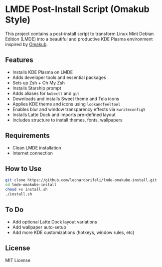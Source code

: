 # LMDE Post-Install Script (Omakub Style)

This project contains a post-install script to transform Linux Mint Debian Edition (LMDE) into a beautiful and productive KDE Plasma environment inspired by [Omakub](https://omakub.org).

## Features
- Installs KDE Plasma on LMDE
- Adds developer tools and essential packages
- Sets up Zsh + Oh My Zsh
- Installs Starship prompt
- Adds aliases for `kubectl` and `git`
- Downloads and installs Sweet theme and Tela icons
- Applies KDE theme and icons using `lookandfeeltool`
- Enables blur and window transparency effects via `kwriteconfig5`
- Installs Latte Dock and imports pre-defined layout
- Includes structure to install themes, fonts, wallpapers

## Requirements
- Clean LMDE installation
- Internet connection

## How to Use
```bash
git clone https://github.com/leonardorifeli/lmde-omakube-install.git
cd lmde-omakube-install
chmod +x install.sh
./install.sh
```

## To Do
- Add optional Latte Dock layout variations
- Add wallpaper auto-setup
- Add more KDE customizations (hotkeys, window rules, etc)

## License
MIT License